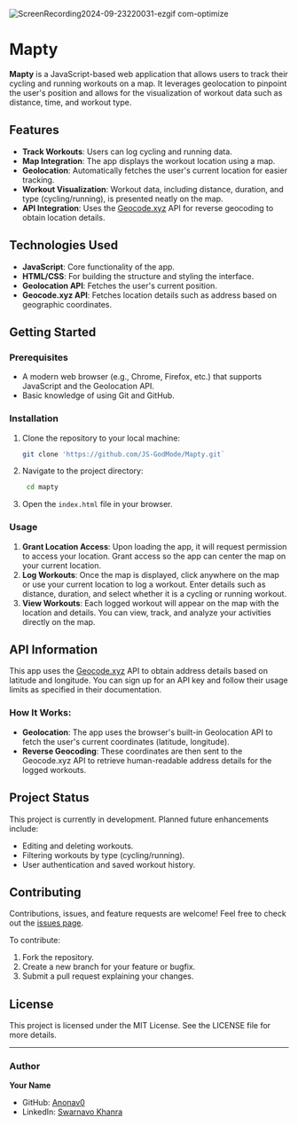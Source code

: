 ![ScreenRecording2024-09-23220031-ezgif com-optimize](https://github.com/user-attachments/assets/90bae04f-7f29-4ea6-bd9a-e18997681846)

# Mapty

**Mapty** is a JavaScript-based web application that allows users to track their cycling and running workouts on a map. It leverages geolocation to pinpoint the user's position and allows for the visualization of workout data such as distance, time, and workout type.

## Features

- **Track Workouts**: Users can log cycling and running data.
- **Map Integration**: The app displays the workout location using a map.
- **Geolocation**: Automatically fetches the user's current location for easier tracking.
- **Workout Visualization**: Workout data, including distance, duration, and type (cycling/running), is presented neatly on the map.
- **API Integration**: Uses the [Geocode.xyz](https://geocode.xyz/) API for reverse geocoding to obtain location details.

## Technologies Used

- **JavaScript**: Core functionality of the app.
- **HTML/CSS**: For building the structure and styling the interface.
- **Geolocation API**: Fetches the user's current position.
- **Geocode.xyz API**: Fetches location details such as address based on geographic coordinates.

## Getting Started

### Prerequisites

- A modern web browser (e.g., Chrome, Firefox, etc.) that supports JavaScript and the Geolocation API.
- Basic knowledge of using Git and GitHub.

### Installation

1. Clone the repository to your local machine:

   ```bash
   git clone 'https://github.com/JS-GodMode/Mapty.git`
   ```

1. Navigate to the project directory:
   ```bash
    cd mapty
   ```
1. Open the `index.html` file in your browser.

### Usage

1.  **Grant Location Access**: Upon loading the app, it will request permission to access your location. Grant access so the app can center the map on your current location.
2.  **Log Workouts**: Once the map is displayed, click anywhere on the map or use your current location to log a workout. Enter details such as distance, duration, and select whether it is a cycling or running workout.
3.  **View Workouts**: Each logged workout will appear on the map with the location and details. You can view, track, and analyze your activities directly on the map.

## API Information

This app uses the [Geocode.xyz](https://geocode.xyz/) API to obtain address details based on latitude and longitude. You can sign up for an API key and follow their usage limits as specified in their documentation.

### How It Works:

- **Geolocation**: The app uses the browser's built-in Geolocation API to fetch the user's current coordinates (latitude, longitude).
- **Reverse Geocoding**: These coordinates are then sent to the Geocode.xyz API to retrieve human-readable address details for the logged workouts.

## Project Status

This project is currently in development. Planned future enhancements include:

- Editing and deleting workouts.
- Filtering workouts by type (cycling/running).
- User authentication and saved workout history.

## Contributing

Contributions, issues, and feature requests are welcome! Feel free to check out the [issues page](https://github.com/JS-GodMode/mapty/issues).

To contribute:

1.  Fork the repository.
2.  Create a new branch for your feature or bugfix.
3.  Submit a pull request explaining your changes.

## License

This project is licensed under the MIT License. See the LICENSE file for more details.

---

### Author

**Your Name**

- GitHub: [Anonav0](https://github.com/Anonav0)
- LinkedIn: [Swarnavo Khanra](https://in.linkedin.com/in/swarnavo-khanra)
